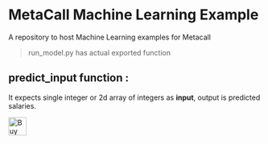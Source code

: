 # MetaCall Machine Learning Example
A repository to host Machine Learning examples for Metacall

> run_model.py has actual exported function

## predict_input function :
It expects single integer or 2d array of integers as **input**, output is predicted salaries.

<a href='https://ko-fi.com/B0B4MFVE' target='_blank'><img height='36' style='border:0px;height:36px;' src='https://az743702.vo.msecnd.net/cdn/kofi4.png?v=1' border='0' alt='Buy Me a Coffee at ko-fi.com' /></a>
